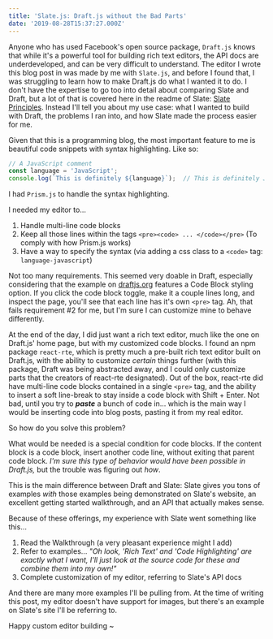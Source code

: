 ```yaml
---
title: 'Slate.js: Draft.js without the Bad Parts'
date: '2019-08-28T15:37:27.000Z'
---
```


Anyone who has used Facebook's open source package, `Draft.js` knows that while it's a powerful tool for building rich text editors, the API docs are underdeveloped, and can be very difficult to understand. The editor I wrote this blog post in was made by me with `Slate.js`, and before I found that, I was struggling to learn how to make Draft.js do what I wanted it to do. I don't have the expertise to go too into detail about comparing Slate and Draft, but a lot of that is covered here in the readme of Slate: [Slate Principles](https://github.com/ianstormtaylor/slate#principles). Instead I'll tell you about my use case: what I wanted to build with Draft, the problems I ran into, and how Slate made the process easier for me.

Given that this is a programming blog, the most important feature to me is beautiful code snippets with syntax highlighting. Like so:

```javascript
// A JavaScript comment
const language = 'JavaScript';
console.log(`This is definitely ${language}`);  // This is definitely JavaScript
```

I had `Prism.js` to handle the syntax highlighting.

I needed my editor to...

1.  Handle multi-line code blocks
2.  Keep all those lines within the tags `<pre><code> ... </code></pre>` (To comply with how Prism.js works)
3.  Have a way to specify the syntax (via adding a css class to a `<code>` tag: `language-javascript`)

Not too many requirements. This seemed very doable in Draft, especially considering that the example on [draftjs.org](https://draftjs.org) features a Code Block styling option. If you click the code block toggle, make it a couple lines long, and inspect the page, you'll see that each line has it's own `<pre>` tag. Ah, that fails requirement #2 for me, but I'm sure I can customize mine to behave differently.

At the end of the day, I did just want a rich text editor, much like the one on Draft.js' home page, but with my customized code blocks. I found an npm package `react-rte`, which is pretty much a pre-built rich text editor built on Draft.js, with the ability to customize _certain_ things further (with this package, Draft was being abstracted away, and I could only customize parts that the creators of react-rte designated). Out of the box, react-rte did have multi-line code blocks contained in a single `<pre>` tag, and the ability to insert a soft line-break to stay inside a code block with Shift + Enter. Not bad, until you try to _**paste**_ a bunch of code in... which is the main way I would be inserting code into blog posts, pasting it from my real editor.

So how do you solve this problem?

What would be needed is a special condition for code blocks. If the content block is a code block, insert another code line, without exiting that parent code block. _I'm sure this type of behavior would have been possible in Draft.js,_ but the trouble was figuring out _how_.

This is the main difference between Draft and Slate: Slate gives you tons of examples _with_ those examples being demonstrated on Slate's website, an excellent getting started walkthrough, and an API that actually makes sense.

Because of these offerings, my experience with Slate went something like this...

1.  Read the Walkthrough (a very pleasant experience might I add)
2.  Refer to examples... _"Oh look, 'Rich Text' and 'Code Highlighting' are exactly what I want, I'll just look at the source code for these and combine them into my own!"_
3.  Complete customization of my editor, referring to Slate's API docs

And there are many more examples I'll be pulling from. At the time of writing this post, my editor doesn't have support for images, but there's an example on Slate's site I'll be referring to.

Happy custom editor building ~

